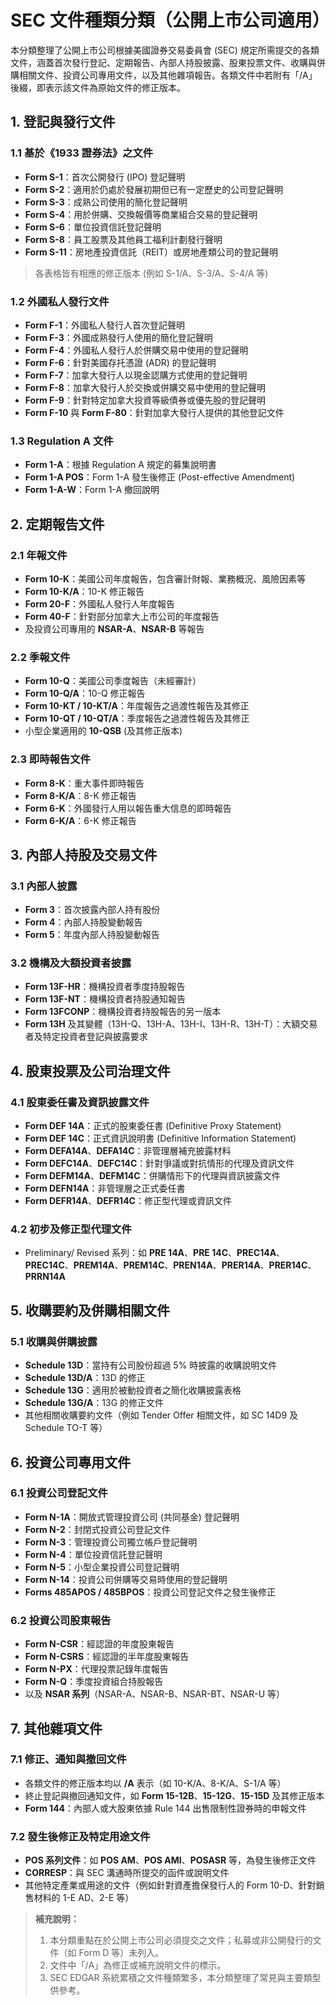 # SEC 文件種類分類（公開上市公司適用）

本分類整理了公開上市公司根據美國證券交易委員會 (SEC) 規定所需提交的各類文件，涵蓋首次發行登記、定期報告、內部人持股披露、股東投票文件、收購與併購相關文件、投資公司專用文件，以及其他雜項報告。各類文件中若附有「/A」後綴，即表示該文件為原始文件的修正版本。

## 1. 登記與發行文件
### 1.1 基於《1933 證券法》之文件
- **Form S-1**：首次公開發行 (IPO) 登記聲明  
- **Form S-2**：適用於仍處於發展初期但已有一定歷史的公司登記聲明  
- **Form S-3**：成熟公司使用的簡化登記聲明  
- **Form S-4**：用於併購、交換報價等商業組合交易的登記聲明  
- **Form S-6**：單位投資信託登記聲明  
- **Form S-8**：員工股票及其他員工福利計劃發行聲明  
- **Form S-11**：房地產投資信託（REIT）或房地產類公司的登記聲明  
> 各表格皆有相應的修正版本 (例如 S-1/A、S-3/A、S-4/A 等)

### 1.2 外國私人發行文件
- **Form F-1**：外國私人發行人首次登記聲明  
- **Form F-3**：外國成熟發行人使用的簡化登記聲明  
- **Form F-4**：外國私人發行人於併購交易中使用的登記聲明  
- **Form F-6**：針對美國存托憑證 (ADR) 的登記聲明  
- **Form F-7**：加拿大發行人以現金認購方式使用的登記聲明  
- **Form F-8**：加拿大發行人於交換或併購交易中使用的登記聲明  
- **Form F-9**：針對特定加拿大投資等級債券或優先股的登記聲明  
- **Form F-10** 與 **Form F-80**：針對加拿大發行人提供的其他登記文件

### 1.3 Regulation A 文件
- **Form 1-A**：根據 Regulation A 規定的募集說明書  
- **Form 1-A POS**：Form 1-A 發生後修正 (Post-effective Amendment)  
- **Form 1-A-W**：Form 1-A 撤回說明

## 2. 定期報告文件
### 2.1 年報文件
- **Form 10-K**：美國公司年度報告，包含審計財報、業務概況、風險因素等  
- **Form 10-K/A**：10-K 修正報告  
- **Form 20-F**：外國私人發行人年度報告  
- **Form 40-F**：針對部分加拿大上市公司的年度報告  
- 及投資公司專用的 **NSAR-A**、**NSAR-B** 等報告

### 2.2 季報文件
- **Form 10-Q**：美國公司季度報告（未經審計）  
- **Form 10-Q/A**：10-Q 修正報告  
- **Form 10-KT / 10-KT/A**：年度報告之過渡性報告及其修正  
- **Form 10-QT / 10-QT/A**：季度報告之過渡性報告及其修正  
- 小型企業適用的 **10-QSB** (及其修正版本)

### 2.3 即時報告文件
- **Form 8-K**：重大事件即時報告  
- **Form 8-K/A**：8-K 修正報告  
- **Form 6-K**：外國發行人用以報告重大信息的即時報告  
- **Form 6-K/A**：6-K 修正報告

## 3. 內部人持股及交易文件
### 3.1 內部人披露
- **Form 3**：首次披露內部人持有股份  
- **Form 4**：內部人持股變動報告  
- **Form 5**：年度內部人持股變動報告

### 3.2 機構及大額投資者披露
- **Form 13F-HR**：機構投資者季度持股報告  
- **Form 13F-NT**：機構投資者持股通知報告  
- **Form 13FCONP**：機構投資者持股報告的另一版本  
- **Form 13H** 及其變體（13H-Q、13H-A、13H-I、13H-R、13H-T）：大額交易者及特定投資者登記與披露要求

## 4. 股東投票及公司治理文件
### 4.1 股東委任書及資訊披露文件
- **Form DEF 14A**：正式的股東委任書 (Definitive Proxy Statement)  
- **Form DEF 14C**：正式資訊說明書 (Definitive Information Statement)  
- **Form DEFA14A**、**DEFA14C**：非管理層補充披露材料  
- **Form DEFC14A**、**DEFC14C**：針對爭議或對抗情形的代理及資訊文件  
- **Form DEFM14A**、**DEFM14C**：併購情形下的代理與資訊披露文件  
- **Form DEFN14A**：非管理層之正式委任書  
- **Form DEFR14A**、**DEFR14C**：修正型代理或資訊文件

### 4.2 初步及修正型代理文件
- Preliminary/ Revised 系列：如 **PRE 14A**、**PRE 14C**、**PREC14A**、**PREC14C**、**PREM14A**、**PREM14C**、**PREN14A**、**PRER14A**、**PRER14C**、**PRRN14A**

## 5. 收購要約及併購相關文件
### 5.1 收購與併購披露
- **Schedule 13D**：當持有公司股份超過 5% 時披露的收購說明文件  
- **Schedule 13D/A**：13D 的修正  
- **Schedule 13G**：適用於被動投資者之簡化收購披露表格  
- **Schedule 13G/A**：13G 的修正文件  
- 其他相關收購要約文件（例如 Tender Offer 相關文件，如 SC 14D9 及 Schedule TO-T 等）

## 6. 投資公司專用文件
### 6.1 投資公司登記文件
- **Form N-1A**：開放式管理投資公司 (共同基金) 登記聲明  
- **Form N-2**：封閉式投資公司登記文件  
- **Form N-3**：管理投資公司獨立帳戶登記聲明  
- **Form N-4**：單位投資信託登記聲明  
- **Form N-5**：小型企業投資公司登記聲明  
- **Form N-14**：投資公司併購等交易時使用的登記聲明  
- **Forms 485APOS / 485BPOS**：投資公司登記文件之發生後修正

### 6.2 投資公司股東報告
- **Form N-CSR**：經認證的年度股東報告  
- **Form N-CSRS**：經認證的半年度股東報告  
- **Form N-PX**：代理投票記錄年度報告  
- **Form N-Q**：季度投資組合持股報告  
- 以及 **NSAR 系列**（NSAR-A、NSAR-B、NSAR-BT、NSAR-U 等）

## 7. 其他雜項文件
### 7.1 修正、通知與撤回文件
- 各類文件的修正版本均以 **/A** 表示（如 10-K/A、8-K/A、S-1/A 等）  
- 終止登記與撤回通知文件，如 **Form 15-12B**、**15-12G**、**15-15D** 及其修正版本  
- **Form 144**：內部人或大股東依據 Rule 144 出售限制性證券時的申報文件

### 7.2 發生後修正及特定用途文件
- **POS 系列文件**：如 **POS AM**、**POS AMI**、**POSASR** 等，為發生後修正文件  
- **CORRESP**：與 SEC 溝通時所提交的函件或說明文件  
- 其他特定產業或用途的文件（例如針對資產擔保發行人的 Form 10-D、針對銷售材料的 1-E AD、2-E 等）

> **補充說明：**  
> 1. 本分類重點在於公開上市公司必須提交之文件；私募或非公開發行的文件（如 Form D 等）未列入。  
> 2. 文件中「/A」為修正或補充說明文件的標示。  
> 3. SEC EDGAR 系統累積之文件種類繁多，本分類整理了常見與主要類型供參考。
